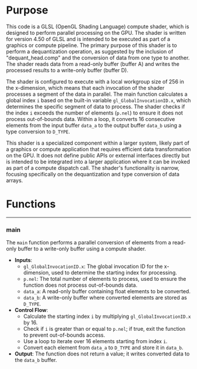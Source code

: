 # Purpose
This code is a GLSL (OpenGL Shading Language) compute shader, which is designed to perform parallel processing on the GPU. The shader is written for version 4.50 of GLSL and is intended to be executed as part of a graphics or compute pipeline. The primary purpose of this shader is to perform a dequantization operation, as suggested by the inclusion of "dequant_head.comp" and the conversion of data from one type to another. The shader reads data from a read-only buffer (buffer A) and writes the processed results to a write-only buffer (buffer D).

The shader is configured to execute with a local workgroup size of 256 in the x-dimension, which means that each invocation of the shader processes a segment of the data in parallel. The main function calculates a global index `i` based on the built-in variable `gl_GlobalInvocationID.x`, which determines the specific segment of data to process. The shader checks if the index `i` exceeds the number of elements (`p.nel`) to ensure it does not process out-of-bounds data. Within a loop, it converts 16 consecutive elements from the input buffer `data_a` to the output buffer `data_b` using a type conversion to `D_TYPE`.

This shader is a specialized component within a larger system, likely part of a graphics or compute application that requires efficient data transformation on the GPU. It does not define public APIs or external interfaces directly but is intended to be integrated into a larger application where it can be invoked as part of a compute dispatch call. The shader's functionality is narrow, focusing specifically on the dequantization and type conversion of data arrays.
# Functions

---
### main
The `main` function performs a parallel conversion of elements from a read-only buffer to a write-only buffer using a compute shader.
- **Inputs**:
    - `gl_GlobalInvocationID.x`: The global invocation ID for the x-dimension, used to determine the starting index for processing.
    - `p.nel`: The total number of elements to process, used to ensure the function does not process out-of-bounds data.
    - `data_a`: A read-only buffer containing float elements to be converted.
    - `data_b`: A write-only buffer where converted elements are stored as `D_TYPE`.
- **Control Flow**:
    - Calculate the starting index `i` by multiplying `gl_GlobalInvocationID.x` by 16.
    - Check if `i` is greater than or equal to `p.nel`; if true, exit the function to prevent out-of-bounds access.
    - Use a loop to iterate over 16 elements starting from index `i`.
    - Convert each element from `data_a` to `D_TYPE` and store it in `data_b`.
- **Output**: The function does not return a value; it writes converted data to the `data_b` buffer.



